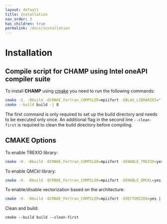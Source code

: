 ```yaml
---
layout: default
title: Installation
nav_order: 3
has_children: true
permalink: /docs/installation
---
```


# Installation

## Compile script for CHAMP using Intel oneAPI compiler suite
To install **CHAMP** using [cmake](https://cmake.org/) you need to run the following commands:

```bash
cmake -S. -Bbuild -DCMAKE_Fortran_COMPILER=mpiifort -DBLAS_LIBRARIES="-qmkl=parallel"
cmake --build build -j 8
```

The first command is only required to set up the build directory and needs to be executed only once. An additional flag in the second line `--clean-first` is required to clean the build directory before compiling.


## CMAKE Options

To enable TREXIO library:
```bash
cmake -H. -Bbuild -DCMAKE_Fortran_COMPILER=mpiifort -DENABLE_TREXIO=yes
```

To enable QMCkl library:
```bash
cmake -H. -Bbuild -DCMAKE_Fortran_COMPILER=mpiifort -DENABLE_QMCKL=yes
```

To enable/disable vectorization based on the architecture:
```bash
cmake -H. -Bbuild -DCMAKE_Fortran_COMPILER=mpiifort -DVECTORIZED=yes | no | auto
```

Clean and build:
```
cmake --build build --clean-first
```

